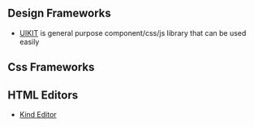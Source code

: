 ## Design Frameworks
* [UIKIT](https://getuikit.com/docs/modal)  is general purpose component/css/js library that can be used easily

## Css Frameworks

## HTML Editors 
* [Kind Editor](https://github.com/kindsoft/kindeditor)
